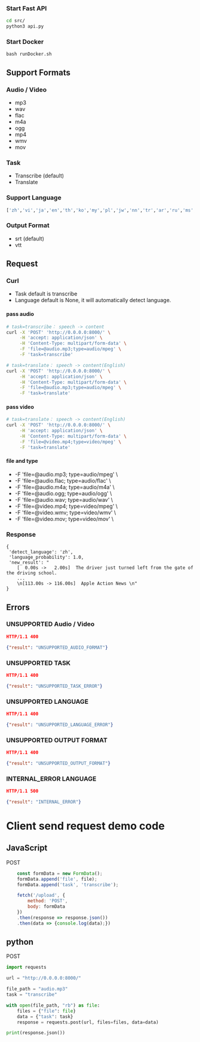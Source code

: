 ### Start Fast API
```bash
cd src/
python3 api.py
```

### Start Docker
```
bash runDocker.sh
```
## Support Formats
### Audio / Video
 * mp3
 * wav
 * flac
 * m4a
 * ogg
 * mp4
 * wmv
 * mov

### Task
 * Transcribe (default)
 * Translate

### Support Language
```py
['zh','vi','ja','en','th','ko','my','pl','jw','nn','tr','ar','ru','ms','it','fr','id','ta','nl','km','cy','hi','es','ml','de','bo','el','sv','pt','fa','la','he','ro','da','sn','hu','fi','te','tl','bn','ur','ne','br','uk','si','yo','haw','tg','sd','gu','am','be','yi','lo','ka','uz','fo','ht','ps','tk','mt','sa','lb','mg','as','ba','tt','su','ln','ha','mk','ca','cs','no','hr','bg','lt','mi','sk','lv','sr','az','sl','kn','et','oc','eu','is','hy','mn','bs','kk','sq','sw','gl','mr','pa','so','af']
```
### Output Format
* srt (default)
* vtt

## Request
### Curl
* Task default is transcribe
* Language default is None, it will automatically detect language.
#### pass audio
``` bash 
# task=transcribe： speech -> content
curl -X 'POST' 'http://0.0.0.0:8000/' \
     -H 'accept: application/json' \
     -H 'Content-Type: multipart/form-data' \
     -F 'file=@audio.mp3;type=audio/mpeg' \
     -F 'task=transcribe'

# task=translate： speech -> content(English)
curl -X 'POST' 'http://0.0.0.0:8000/' \
     -H 'accept: application/json' \
     -H 'Content-Type: multipart/form-data' \
     -F 'file=@audio.mp3;type=audio/mpeg' \
     -F 'task=translate'
```

#### pass video
```bash
# task=translate： speech -> content(English)
curl -X 'POST' 'http://0.0.0.0:8000/' \
     -H 'accept: application/json' \
     -H 'Content-Type: multipart/form-data' \
     -F 'file=@video.mp4;type=video/mpeg' \
     -F 'task=translate'
```

#### file and type
* -F 'file=@audio.mp3; type=audio/mpeg' \
* -F 'file=@audio.flac; type=audio/flac' \
* -F 'file=@audio.m4a; type=audio/m4a' \
* -F 'file=@audio.ogg; type=audio/ogg' \
* -F 'file=@audio.wav; type=audio/wav' \
* -F 'file=@video.mp4; type=video/mpeg' \
* -F 'file=@video.wmv; type=video/wmv' \
* -F 'file=@video.mov; type=video/mov' \

### Response
```
{
 'detect_language': 'zh',
 'language_probability': 1.0,
 'new_result': "
    [  0.00s ->   2.00s]  The driver just turned left from the gate of the driving school. 
    ...
    \n[113.00s -> 116.00s]  Apple Action News \n"
}
```

## Errors
### UNSUPPORTED Audio / Video
```json
HTTP/1.1 400

{"result": "UNSUPPORTED_AUDIO_FORMAT"}
```

### UNSUPPORTED TASK
```json
HTTP/1.1 400

{"result": "UNSUPPORTED_TASK_ERROR"}
```

### UNSUPPORTED LANGUAGE
```json
HTTP/1.1 400

{"result": "UNSUPPORTED_LANGUAGE_ERROR"}
```

### UNSUPPORTED OUTPUT FORMAT
```json
HTTP/1.1 400

{"result": "UNSUPPORTED_OUTPUT_FORMAT"}
```

### INTERNAL_ERROR LANGUAGE
```json
HTTP/1.1 500

{"result": "INTERNAL_ERROR"}
```

# Client send request demo code
## JavaScript
POST
```javascript
    const formData = new FormData();
    formData.append('file', file);
    formData.append('task', 'transcribe');

    fetch('/upload', {
        method: 'POST',
        body: formData
    })
    .then(response => response.json())
    .then(data => {console.log(data);})
```

## python
POST
```python
import requests

url = "http://0.0.0.0:8000/"

file_path = "audio.mp3"
task = "transcribe"

with open(file_path, "rb") as file:
    files = {"file": file}
    data = {"task": task}
    response = requests.post(url, files=files, data=data)

print(response.json())
```
